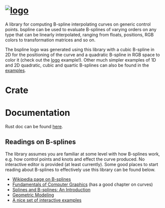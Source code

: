 [![logo](http://i.imgur.com/dnpEXyh.jpg)](http://i.imgur.com/RUEw8EW.png)
===
A library for computing B-spline interpolating curves on generic control points. bspline can
be used to evaluate B-splines of varying orders on any type that can be linearly interpolated,
ranging from floats, positions, RGB colors to transformation matrices and so on.

The bspline logo was generated using this library with a cubic B-spline in 2D for the positioning
of the curve and a quadratic B-spline in RGB space to color it (check out the
[logo](https://github.com/Twinklebear/bspline/blob/master/examples/logo.rs) example!). Other
much simpler examples of 1D and 2D quadratic, cubic and quartic B-splines can also be found in
the [examples](https://github.com/Twinklebear/bspline/tree/master/examples).

# Crate

# Documentation

Rust doc can be found [here](http://www.willusher.io/bspline/bspline/).

## Readings on B-splines
The library assumes you are familiar at some level with how B-splines work, e.g. how
control points and knots and effect the curve produced. No interactive
editor is provided (at least currently). Some good places to start reading about B-splines to
effectively use this library can be found below.

- [Wikipedia page on B-splines](https://en.wikipedia.org/wiki/B-spline)
- [Fundamentals of Computer Graphics](http://www.amazon.com/Fundamentals-Computer-Graphics-Peter-Shirley/dp/1568814690)
(has a good chapter on curves)
- [Splines and B-splines: An Introduction](http://www.uio.no/studier/emner/matnat/ifi/INF-MAT5340/v07/undervisningsmateriale/kap1.pdf)
- [Geometric Modeling](http://atrey.karlin.mff.cuni.cz/projekty/vrr/doc/grafika/geometric%20modelling.pdf)
- [A nice set of interactive examples](https://www.ibiblio.org/e-notes/Splines/Intro.htm)

